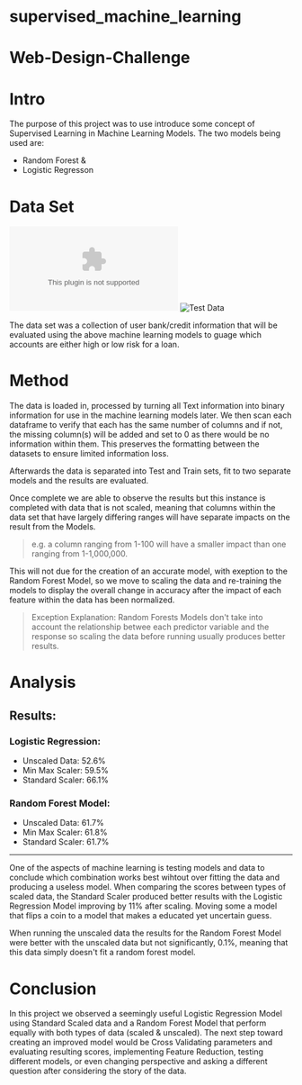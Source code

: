 # supervised_machine_learning


# Web-Design-Challenge

# Intro

The purpose of this project was to use introduce some concept of Supervised Learning in Machine Learning Models.
The two models being used are:
- Random Forest
&
- Logistic Regresson

# Data Set 

![Train Data](2019loans.csv)
![Test Data](2020Q1loans)


The data set was a collection of user bank/credit information that will be evaluated using the above machine learning models to guage which accounts are either high or low risk for a loan.

# Method

The data is loaded in, processed by turning all Text information into binary information for use in the machine learning models later. We then scan each dataframe to verify that each has the same number of columns and if not, the missing column(s) will be added and set to 0 as there would be no information within them. This preserves the formatting between the datasets to ensure limited information loss.

Afterwards the data is separated into Test and Train sets, fit to two separate models and the results are evaluated.

Once complete we are able to observe the results but this instance is completed with data that is not scaled, meaning that columns within the data set that have largely differing ranges will have separate impacts on the result from the Models.
> e.g. a column ranging from 1-100 will have a smaller impact than one ranging from 1-1,000,000.

This will not due for the creation of an accurate model, with exeption to the Random Forest Model, so we move to scaling the data and re-training the models to display the overall change in accuracy after the impact of each feature within the data has been normalized.

> Exception Explanation: Random Forests Models don't take into account the relationship betwee each predictor variable and the response so scaling the data before running usually produces better results.



# Analysis

## Results:

### Logistic Regression:
- Unscaled Data: 52.6%
- Min Max Scaler: 59.5% 
- Standard Scaler: 66.1%
### Random Forest Model:
- Unscaled Data: 61.7%
- Min Max Scaler: 61.8%
- Standard Scaler: 61.7%

-------------------------------------------------------------------------------------------------------------------------------------

One of the aspects of machine learning is testing models and data to conclude which combination works best wihtout over fitting the data and producing a useless model. When comparing the scores between types of scaled data, the Standard Scaler produced better results with the Logistic Regression Model improving by 11% after scaling. Moving some a model that flips a coin to a model that makes a educated yet uncertain guess.

When running the unscaled data the results for the Random Forest Model were better with the unscaled data but not significantly, 0.1%, meaning that this data simply doesn't fit a random forest model.

# Conclusion

In this project we observed a seemingly useful Logistic Regression Model using Standard Scaled data and a Random Forest Model that perform equally with both types of data (scaled & unscaled). The next step toward creating an improved model would be Cross Validating parameters and evaluating resulting scores, implementing Feature Reduction, testing different models, or even changing perspective and asking a different question after considering the story of the data.


